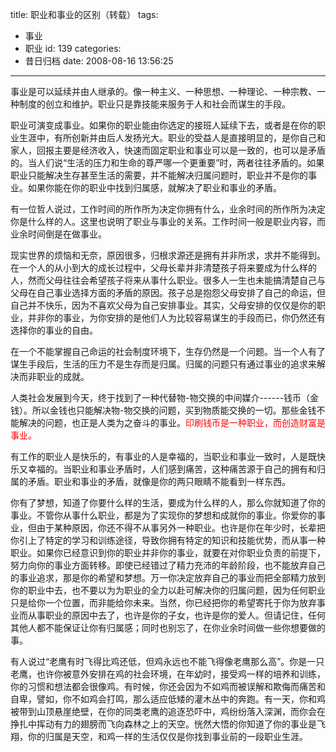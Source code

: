 title: 职业和事业的区别（转载）
tags:
  - 事业
  - 职业
id: 139
categories:
  - 昔日归档
date: 2008-08-16 13:56:25
---

<span>事业是可以延续并由人继承的。<!--more-->像一种主义、一种思想、一种理论、一种宗教、一种制度的创立和维护。职业只是靠技能来服务于人和社会而谋生的手段。</span>

<span>职业可演变成事业。如果你的职业能由你选定的接班人延续下去，或者是在你的职业生涯中，有所创新并由后人发扬光大。职业的受益人是直接明显的，是你自己和家人，回报主要是经济收入，快速而固定职业和事业可以是一致的，也可以是矛盾的。当人们说<span>“</span>生活的压力和生命的尊严哪一个更重要<span>”</span>时，两者往往矛盾的。如果职业只能解决生存甚至生活的需要，并不能解决归属问题时，职业并不是你的事业。如果你能在你的职业中找到归属感，就解决了职业和事业的矛盾。</span>

<span>有一位哲人说过，工作时间的所作所为决定你拥有什么，业余时间的所作所为决定你是什么样的人。这里也说明了职业与事业的关系。工作时间一般是职业内容，而业余时间倒是在做事业。</span>

<span>现实世界的烦恼和无奈，原因很多，归根求源还是拥有并非所求，求并不能得到。在一个人的从小到大的成长过程中，父母长辈并非清楚孩子将来要成为什么样的人，然而父母往往会希望孩子将来从事什么职业。很多人一生也未能搞清楚自己与父母在自己事业选择方面的矛盾的原因。孩子总是抱怨父母安排了自己的命运，但自己并不快乐，因为不喜欢父母为自己安排事业。其实，父母安排的仅仅是你的职业，并非你的事业，为你安排的是他们人为比较容易谋生的手段而已，你仍然还有选择你的事业的自由。</span>

<span>在一个不能掌握自己命运的社会制度环境下，生存仍然是一个问题。当一个人有了谋生手段后，生活的压力不是生存而是归属。归属的问题只有通过事业的追求来解决而非职业的成就。</span>

<span>人类社会发展到今天，终于找到了一种代替物<span>-</span>物交换的中间媒介<span>------</span>钱币（金钱）。所以金钱也只能解决物<span>-</span>物交换的问题，买到物质能交换的一切。那些金钱不能解决的问题，也正是人类为之奋斗的事业。<span style="color: #ff0000">印刷钱币是一种职业，而创造财富是事业。</span></span>

<span>有工作的职业人是快乐的，有事业的人是幸福的，当职业和事业一致时，人是既快乐又幸福的。当职业和事业矛盾时，人们感到痛苦，这种痛苦源于自己的拥有和归属的矛盾。职业和事业的矛盾，就像是你的两只眼睛不能看到一样东西。</span>

<span>你有了梦想，知道了你要什么样的生活，要成为什么样的人，那么你就知道了你的事业。不管你从事什么职业，都是为了实现你的梦想和成就你的事业。你爱你的事业，但由于某种原因，你还不得不从事另外一种职业。也许是你在年少时，长辈把你引上了特定的学习和训练途径，导致你拥有特定的知识和技能优势，而从事一种职业。如果你已经意识到你的职业并非你的事业，就要在对你职业负责的前提下，努力向你的事业方面转移。即使已经错过了精力充沛的年龄阶段，也不能放弃自己的事业追求，那是你的希望和梦想。万一你决定放弃自己的事业而把全部精力放到你的职业中去，也不要以为为职业的全力以赴可解决你的归属问题，因为任何职业只是给你一个位置，而非能给你未来。当然，你已经把你的希望寄托于你为放弃事业而从事职业的原因中去了，也许是你的子女，也许是你的爱人。但请记住，任何其他人都不能保证让你有归属感；同时也别忘了，在你业余时间做一些你想要做的事。</span>

<span>有人说过<span>“</span>老鹰有时飞得比鸡还低，但鸡永远也不能飞得像老鹰那么高<span>”</span>。你是一只老鹰，也许你被意外安排在鸡的社会环境，在年幼时，接受鸡一样的培养和训练，你的习惯和想法都会很像鸡。有时候，你还会因为不如鸡而被误解和欺侮而痛苦和自卑，譬如，你不如鸡会打鸣，那么适应低矮的灌木丛中的奔跑。有一天，你和鸡被带到山顶悬崖绝壁，在你的同类老鹰的追逐恐吓中，鸡纷纷落入深渊，而你会在挣扎中挥动有力的翅膀而飞向森林之上的天空。恍然大悟的你知道了你的事业是飞翔，你的归属是天空，和鸡一样的生活仅仅是你找到事业前的一段职业生涯。</span>